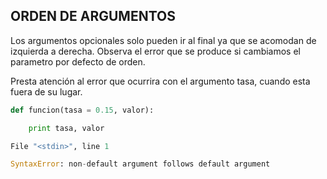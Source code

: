## ORDEN DE ARGUMENTOS

Los argumentos opcionales solo pueden ir al final ya que se acomodan de izquierda a derecha.
Observa el error que se produce si cambiamos el parametro por defecto de orden.

Presta atención al error que ocurrira con el argumento tasa, cuando esta fuera de su lugar.
```python
def funcion(tasa = 0.15, valor):

    print tasa, valor

File "<stdin>", line 1

SyntaxError: non-default argument follows default argument
```